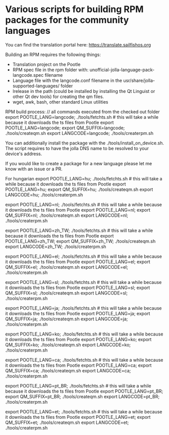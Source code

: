 # Various scripts for building RPM packages for the community languages

You can find the translation portal here:
https://translate.sailfishos.org

Building an RPM requires the following things:
- Translation project on the Pootle
- RPM spec file in the rpm folder with: unofficial-jolla-language-pack-langcode.spec filename
- Language file with the langcode.conf filename in the usr/share/jolla-supported-languages/ folder
- lrelease in the path (could be installed by installing the Qt Linguist or other Qt dev tools) for creating the qm files.
- wget, awk, bash, other standard Linux utilities

RPM build process:
// all commands executed from the checked out folder
export POOTLE_LANG=langcode; ./tools/fetchts.sh # this will take a while because it downloads the ts files from Pootle
export POOTLE_LANG=langcode; export QM_SUFFIX=langcode; ./tools/createqm.sh 
export LANGCODE=langcode; ./tools/createrpm.sh 

You can additionally install the package with the ./tools/install_on_device.sh. The script requires to have the jolla DNS name to be resolved to your device's address. 

If you would like to create a package for a new language please let me know with an issue or a PR.

For hungarian
export POOTLE_LANG=hu; ./tools/fetchts.sh # this will take a while because it downloads the ts files from Pootle
export POOTLE_LANG=hu; export QM_SUFFIX=hu; ./tools/createqm.sh 
export LANGCODE=hu; ./tools/createrpm.sh 

export POOTLE_LANG=nl; ./tools/fetchts.sh # this will take a while because it downloads the ts files from Pootle
export POOTLE_LANG=nl; export QM_SUFFIX=nl; ./tools/createqm.sh 
export LANGCODE=nl; ./tools/createrpm.sh 

export POOTLE_LANG=zh_TW; ./tools/fetchts.sh # this will take a while because it downloads the ts files from Pootle
export POOTLE_LANG=zh_TW; export QM_SUFFIX=zh_TW; ./tools/createqm.sh 
export LANGCODE=zh_TW; ./tools/createrpm.sh 

export POOTLE_LANG=el; ./tools/fetchts.sh # this will take a while because it downloads the ts files from Pootle
export POOTLE_LANG=el; export QM_SUFFIX=el; ./tools/createqm.sh 
export LANGCODE=el; ./tools/createrpm.sh 

export POOTLE_LANG=sl; ./tools/fetchts.sh # this will take a while because it downloads the ts files from Pootle
export POOTLE_LANG=sl; export QM_SUFFIX=sl; ./tools/createqm.sh 
export LANGCODE=sl; ./tools/createrpm.sh 

export POOTLE_LANG=ja; ./tools/fetchts.sh # this will take a while because it downloads the ts files from Pootle
export POOTLE_LANG=ja; export QM_SUFFIX=ja; ./tools/createqm.sh 
export LANGCODE=ja; ./tools/createrpm.sh 

export POOTLE_LANG=ko; ./tools/fetchts.sh # this will take a while because it downloads the ts files from Pootle
export POOTLE_LANG=ko; export QM_SUFFIX=ko; ./tools/createqm.sh 
export LANGCODE=ko; ./tools/createrpm.sh 

export POOTLE_LANG=ca; ./tools/fetchts.sh # this will take a while because it downloads the ts files from Pootle
export POOTLE_LANG=ca; export QM_SUFFIX=ca; ./tools/createqm.sh 
export LANGCODE=ca; ./tools/createrpm.sh 

export POOTLE_LANG=pt_BR; ./tools/fetchts.sh # this will take a while because it downloads the ts files from Pootle
export POOTLE_LANG=pt_BR; export QM_SUFFIX=pt_BR; ./tools/createqm.sh 
export LANGCODE=pt_BR; ./tools/createrpm.sh 

export POOTLE_LANG=et; ./tools/fetchts.sh # this will take a while because it downloads the ts files from Pootle
export POOTLE_LANG=et; export QM_SUFFIX=et; ./tools/createqm.sh 
export LANGCODE=et; ./tools/createrpm.sh 
